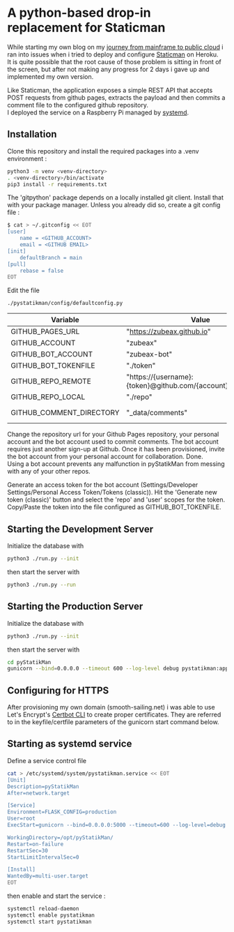 # A python-based drop-in replacement for Staticman

While starting my own blog on my [journey from mainframe to public cloud](https://blog.smooth-sailing.net/)
i ran into issues when i tried to deploy and configure [Staticman](https://staticman.net/) on Heroku.
<br/>
It is quite possible that the root cause of those problem is sitting in front of the screen, but after not making
any progress for 2 days i gave up and implemented my own version.

Like Staticman, the application exposes a simple REST API that accepts POST requests from github pages,
extracts the payload and then commits a comment file to the configured github repository.<br>
I deployed the service on a Raspberry Pi managed by [systemd](#starting-as-systemd-service). 


## Installation

Clone this repository and install the required packages into a .venv environment :

```bash
python3 -m venv <venv-directory>
. <venv-directory>/bin/activate
pip3 install -r requirements.txt
```

The 'gitpython' package depends on a locally installed git client. Install that with your package manager.
Unless you already did so, create a git config file :

```bash
$ cat > ~/.gitconfig << EOT
[user]
	name = <GITHUB_ACCOUNT>
	email = <GITHUB EMAIL>
[init]
	defaultBranch = main
[pull]
	rebase = false
EOT
```

Edit the file

    ./pystatikman/config/defaultconfig.py


| Variable                | Value                                             | Description            |
|-------------------------|---------------------------------------------------|------------------------|
| GITHUB_PAGES_URL        | "https://zubeax.github.io"                                   |             |
| GITHUB_ACCOUNT          | "zubeax"                                                     |             |
| GITHUB_BOT_ACCOUNT      | "zubeax-bot"                                                 |             |
| GITHUB_BOT_TOKENFILE    | "./token"                                                    |relative to project root|
| GITHUB_REPO_REMOTE      | "https://{username}:{token}@github.com/{account}/{pagesrepo}"|don't change !|
| GITHUB_REPO_LOCAL       | "./repo"                                                     |relative to project root |
| GITHUB_COMMENT_DIRECTORY| "_data/comments"                                             |relative to GITHUB_REPO_LOCAL |

Change the repository url for your Github Pages repository, your personal account and the bot account used to commit
comments. The bot account requires just another sign-up at Github. Once it has been provisioned, invite the bot account
from your personal account for collaboration. Done.<br/>
Using a bot account prevents any malfunction in pyStatikMan from messing with any of your other repos.

Generate an access token for the bot account (Settings/Developer Settings/Personal Access Token/Tokens (classic)).
Hit the 'Generate new token (classic)' button and select the 'repo' and 'user' scopes for the token.
Copy/Paste the token into the file configured as GITHUB_BOT_TOKENFILE.


## Starting the Development Server

Initialize the database with

```bash
python3 ./run.py --init
```

then start the server with

```bash
python3 ./run.py --run
```


## Starting the Production Server

Initialize the database with

```bash
python3 ./run.py --init
```

then start the server with

```bash
cd pyStatikMan
gunicorn --bind=0.0.0.0 --timeout 600 --log-level debug pystatikman:app
```

## Configuring for HTTPS

After provisioning my own domain (smooth-sailing.net) i was able to use Let's Encrypt's [Certbot CLI](https://certbot.eff.org/pages/about)
to create proper certificates. They are referred to in the keyfile/certfile parameters of the gunicorn start command below.

## Starting as systemd service

Define a service control file

```bash
cat > /etc/systemd/system/pystatikman.service << EOT
[Unit]
Description=pyStatikMan
After=network.target

[Service]
Environment=FLASK_CONFIG=production
User=root
ExecStart=gunicorn --bind=0.0.0.0:5000 --timeout=600 --log-level=debug --ssl-version=TLSv1_3  --keyfile=./tls/privkey.pem --certfile=./tls/cert.pem pystatikman:app

WorkingDirectory=/opt/pyStatikMan/
Restart=on-failure
RestartSec=30
StartLimitIntervalSec=0

[Install]
WantedBy=multi-user.target
EOT
```

then enable and start the service :

```bash
systemctl reload-daemon
systemctl enable pystatikman
systemctl start pystatikman
```
